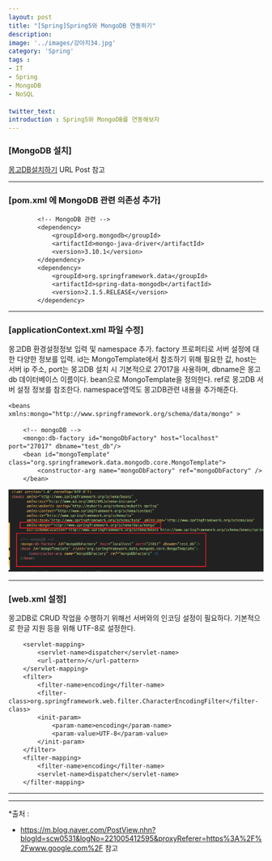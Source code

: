 ```yaml
---
layout: post
title: "[Spring]Spring5와 MongoDB 연동하기"
description: 
image: '../images/강아지34.jpg'
category: 'Spring'
tags : 
- IT
- Spring
- MongoDB
- NoSQL

twitter_text: 
introduction : Spring5와 MongoDB를 연동해보자
---
```


### [MongoDB 설치]
[몽고DB설치하기](https://twofootdog.github.io/MongoDB-MongoDB-%EC%8B%9C%EC%9E%91%ED%95%98%EA%B8%B0(MongoDB-%EC%A0%95%EC%9D%98,-%EC%84%A4%EC%B9%98,-%ED%99%98%EA%B2%BD%EC%84%A4%EC%A0%95(Windows))/)
URL Post 참고



_ _ _



### [pom.xml 에 MongoDB 관련 의존성 추가]
```
        <!-- MongoDB 관련 -->
        <dependency>
            <groupId>org.mongodb</groupId>
            <artifactId>mongo-java-driver</artifactId>
            <version>3.10.1</version>
        </dependency>
        <dependency>
            <groupId>org.springframework.data</groupId>
            <artifactId>spring-data-mongodb</artifactId>
            <version>2.1.5.RELEASE</version>
        </dependency>
```


_ _ _


### [applicationContext.xml 파일 수정]
몽고DB 환경설정정보 입력 및 namespace 추가. factory 프로퍼티로 서버 설정에 대한 다양한 정보를 입력. id는 MongoTemplate에서 참조하기 위해 필요한 값, host는 서버 ip 주소, port는 몽고DB 설치 시 기본적으로 27017을 사용하며, dbname은 몽고db 데이터베이스 이름이다. bean으로 MongoTemplate을 정의한다. ref로 몽고DB 서버 설정 정보를 참조한다. namespace영역도 몽고DB관련 내용을 추가해준다.
```
<beans 
xmlns:mongo="http://www.springframework.org/schema/data/mongo" >

    <!-- mongoDB -->
    <mongo:db-factory id="mongoDbFactory" host="localhost" port="27017" dbname="test_db"/>
    <bean id="mongoTemplate" class="org.springframework.data.mongodb.core.MongoTemplate">
        <constructor-arg name="mongoDbFactory" ref="mongoDbFactory" />
    </bean>
```
![](../images/spring_mongo_20190311.jpg)


_ _ _


### [web.xml 설정]
몽고DB로 CRUD 작업을 수행하기 위해선 서버와의 인코딩 설정이 필요하다. 기본적으로 한글 지원 등을 위해 UTF-8로 설정한다.
```
    <servlet-mapping>
        <servlet-name>dispatcher</servlet-name>
        <url-pattern>/</url-pattern>
    </servlet-mapping>
    <filter>
        <filter-name>encoding</filter-name>
        <filter-class>org.springframework.web.filter.CharacterEncodingFilter</filter-class>
        <init-param>
            <param-name>encoding</param-name>
            <param-value>UTF-8</param-value>
        </init-param>
    </filter>
    <filter-mapping>
        <filter-name>encoding</filter-name>
        <servlet-name>dispatcher</servlet-name>
    </filter-mapping>
```


_ _ _




_ _ _

*출처 : 
- <https://m.blog.naver.com/PostView.nhn?blogId=scw0531&logNo=221005412595&proxyReferer=https%3A%2F%2Fwww.google.com%2F> 참고